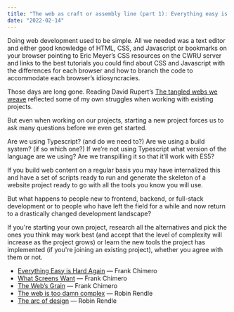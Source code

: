 ```yaml
---
title: "The web as craft or assembly line (part 1): Everything easy is hard again"
date: "2022-02-14"
---
```


Doing web development used to be simple. All we needed was a text editor and either good knowledge of HTML, CSS, and Javascript or bookmarks on your browser pointing to Eric Meyer’s CSS resources on the CWRU server and links to the best tutorials you could find about CSS and Javascript with the differences for each browser and how to branch the code to accommodate each browser’s idiosyncracies.

Those days are long gone. Reading David Rupert’s [The tangled webs we weave](https://daverupert.com/2020/09/tangled-webs/) reflected some of my own struggles when working with existing projects.

But even when working on our projects, starting a new project forces us to ask many questions before we even get started.

Are we using Typescript? (and do we need to?) Are we using a build system? (if so which one?) If we’re not using Typescript what version of the language are we using? Are we transpilling it so that it’ll work with ES5?

If you build web content on a regular basis you may have internalized this and have a set of scripts ready to run and generate the skeleton of a website project ready to go with all the tools you know you will use.

But what happens to people new to frontend, backend, or full-stack development or to people who have left the field for a while and now return to a drastically changed development landscape?

If you're starting your own project, research all the alternatives and pick the ones you think may work best (and accept that the level of complexity will increase as the project grows) or learn the new tools the project has implemented (if you're joining an existing project), whether you agree with them or not.

* [Everything Easy is Hard Again](https://frankchimero.com/blog/2018/everything-easy/) — Frank Chimero
* [What Screens Want](https://frankchimero.com/blog/2013/what-screens-want/) — Frank Chimero
* [The Web’s Grain](https://frankchimero.com/blog/2015/the-webs-grain/) — Frank Chimero
* [The web is too damn complex](https://www.robinrendle.com/essays/systems-mistakes-and-the-sea) — Robin Rendle
* [The arc of design](https://www.robinrendle.com/essays/arc-of-design/) — Robin Rendle
